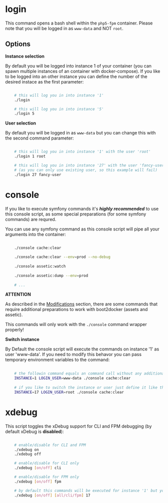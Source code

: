 
# login

This command opens a bash shell within the `php5-fpm` container. Please note that you will be logged in as `www-data` and NOT `root`.

## Options

**Instance selection**

By default you will be logged into instance 1 of your container (you can spawn multiple instances of an container with docker-compose). 
If you like to be logged into an other instance you can define the number of the desired instace as the first parameter:
 
```bash

    # this will log you in into instance '1'
    ./login

    # this will log you in into instance '5'
    ./login 5

```

**User selection**

By default you will be logged in as `www-data` but you can change this with the second command parameter:

```bash

    # this will log you in into instance '1' with the user 'root'
    ./login 1 root

    # this will log you in into instance '27' with the user 'fancy-user'
    # (as you can only use existing user, so this example will fail)
    ./login 27 fancy-user

```

# console

If you like to execute symfony commands it's ***highly recommended*** to use this console script, as some special preparations (for some symfony commands) are requred.

You can use any symfony command as this console script will pipe all your arguments into the container:

```bash

    ./console cache:clear
    
    ./console cache:clear --env=prod --no-debug
        
    ./console assetic:watch
    
    ./console assetic:dump --env=prod
    
    # ...

```

**ATTENTION**

As described in the [Modifications][1] section, there are some commands that require additional preparations to work with boot2docker (assets and assetic).

This commands will only work with the `./console` command wrapper properly!

**Switch instance**

By Default the console script will execute the commands on instance '1' as user 'www-data'. 
If you need to modify this behavor you can pass temporary environment variables to the command:

```bash
    
    # the followin command equals an command call without any additional env-vars:
    INSTANCE=1 LOGIN_USER=www-data ./console cache:clear
    
    # if you like to switch the instance or user just define it like this:
    INSTANCE=17 LOGIN_USER=root ./console cache:clear

```


# xdebug

This script toggles the xDebug support for CLI and FPM debugging (by default xDebug is **disabled**):

```bash

    # enable/disable for CLI and FPM
    ./xdebug on
    ./xdebug off

    # enable/disable for CLI only
    ./xdebug [on/off] cli

    # enable/disable for FPM only
    ./xdebug [on/off] fpm

    # by default this commands will be executed for instance '1' but you can change this:
    ./xdebug [on/off] [all/cli/fpm] 17

```


[1]:    ./modifications.md